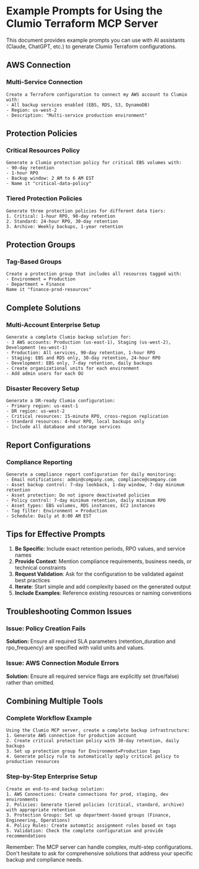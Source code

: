 # Example Prompts for Using the Clumio Terraform MCP Server

This document provides example prompts you can use with AI assistants (Claude, ChatGPT, etc.) to generate Clumio Terraform configurations.

## AWS Connection

### Multi-Service Connection
```
Create a Terraform configuration to connect my AWS account to Clumio with:
- All backup services enabled (EBS, RDS, S3, DynamoDB)
- Region: us-west-2
- Description: "Multi-service production environment"
```

## Protection Policies

### Critical Resources Policy
```
Generate a Clumio protection policy for critical EBS volumes with:
- 90-day retention
- 1-hour RPO
- Backup window: 2 AM to 6 AM EST
- Name it "critical-data-policy"
```

### Tiered Protection Policies
```
Generate three protection policies for different data tiers:
1. Critical: 1-hour RPO, 90-day retention
2. Standard: 24-hour RPO, 30-day retention  
3. Archive: Weekly backups, 1-year retention
```

## Protection Groups

### Tag-Based Groups
```
Create a protection group that includes all resources tagged with:
- Environment = Production
- Department = Finance
Name it "finance-prod-resources"
```

## Complete Solutions

### Multi-Account Enterprise Setup
```
Generate a complete Clumio backup solution for:
- 3 AWS accounts: Production (us-east-1), Staging (us-west-2), Development (eu-west-1)
- Production: All services, 90-day retention, 1-hour RPO
- Staging: EBS and RDS only, 30-day retention, 24-hour RPO
- Development: EBS only, 7-day retention, daily backups
- Create organizational units for each environment
- Add admin users for each OU
```

### Disaster Recovery Setup
```
Generate a DR-ready Clumio configuration:
- Primary region: us-east-1
- DR region: us-west-2
- Critical resources: 15-minute RPO, cross-region replication
- Standard resources: 4-hour RPO, local backups only
- Include all database and storage services
```

## Report Configurations

### Compliance Reporting
```
Generate a compliance report configuration for daily monitoring:
- Email notifications: admin@company.com, compliance@company.com
- Asset backup control: 7-day lookback, 1-day window, 7-day minimum retention
- Asset protection: Do not ignore deactivated policies
- Policy control: 7-day minimum retention, daily minimum RPO
- Asset types: EBS volumes, RDS instances, EC2 instances
- Tag filter: Environment = Production
- Schedule: Daily at 8:00 AM EST
```

## Tips for Effective Prompts

1. **Be Specific**: Include exact retention periods, RPO values, and service names
2. **Provide Context**: Mention compliance requirements, business needs, or technical constraints
3. **Request Validation**: Ask for the configuration to be validated against best practices
4. **Iterate**: Start simple and add complexity based on the generated output
5. **Include Examples**: Reference existing resources or naming conventions

## Troubleshooting Common Issues

### Issue: Policy Creation Fails
**Solution:** Ensure all required SLA parameters (retention_duration and rpo_frequency) are specified with valid units and values.

### Issue: AWS Connection Module Errors
**Solution:** Ensure all required service flags are explicitly set (true/false) rather than omitted.

## Combining Multiple Tools

### Complete Workflow Example
```
Using the Clumio MCP server, create a complete backup infrastructure:
1. Generate AWS connection for production account
2. Create critical protection policy with 30-day retention, daily backups
3. Set up protection group for Environment=Production tags
4. Generate policy rule to automatically apply critical policy to production resources
```

### Step-by-Step Enterprise Setup
```
Create an end-to-end backup solution:
1. AWS Connections: Create connections for prod, staging, dev environments
2. Policies: Generate tiered policies (critical, standard, archive) with appropriate retention
3. Protection Groups: Set up department-based groups (Finance, Engineering, Operations)
4. Policy Rules: Create automatic assignment rules based on tags
5. Validation: Check the complete configuration and provide recommendations
```

Remember: The MCP server can handle complex, multi-step configurations. Don't hesitate to ask for comprehensive solutions that address your specific backup and compliance needs.